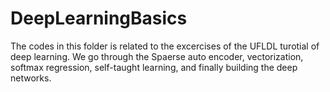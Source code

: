 # DeepLearningBasics
The codes in this folder is related to the excercises of the 
UFLDL turotial of deep learning.
We go through the Spaerse auto encoder, vectorization, 
softmax regression, self-taught learning,
and finally building the deep networks.



